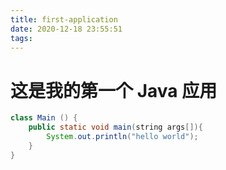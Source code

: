 ```yaml
---
title: first-application
date: 2020-12-18 23:55:51
tags:
---
```

# 这是我的第一个 Java 应用
```java
class Main () {
    public static void main(string args[]){
        System.out.println("hello world");
    }
}
```